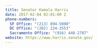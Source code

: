 ```yaml
---
title: Senator Kamala Harris
date: 2017-02-04 02:01:00 Z
phone-numbers:
  SF Office: "(213) 894-5000"
  DC Office: "(202) 224-3553"
  Sacramento Office: "(916) 448-2787"
website: https://www.harris.senate.gov/
---
```


